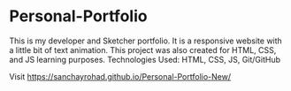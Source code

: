 # Personal-Portfolio
This is my developer and Sketcher portfolio. It is a responsive website with a little bit of text animation. This project was also created for HTML, CSS, and JS learning purposes. Technologies Used: HTML, CSS, JS, Git/GitHub


Visit https://sanchayrohad.github.io/Personal-Portfolio-New/ 
